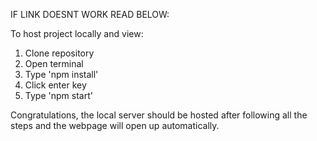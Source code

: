 IF LINK DOESNT WORK READ BELOW:

To host project locally and view:

1. Clone repository
2. Open terminal
3. Type 'npm install'
4. Click enter key
5. Type 'npm start'

Congratulations, the local server should be hosted after following all the steps and the webpage will open up automatically.

